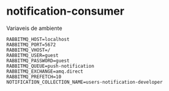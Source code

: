 # notification-consumer


Variaveis de ambiente

```
RABBITMQ_HOST=localhost
RABBITMQ_PORT=5672
RABBITMQ_VHOST=/
RABBITMQ_USER=guest
RABBITMQ_PASSWORD=guest
RABBITMQ_QUEUE=push-notification
RABBITMQ_EXCHANGE=amq.direct
RABBITMQ_PREFETCH=10
NOTIFICATION_COLLECTION_NAME=users-notification-developer
```